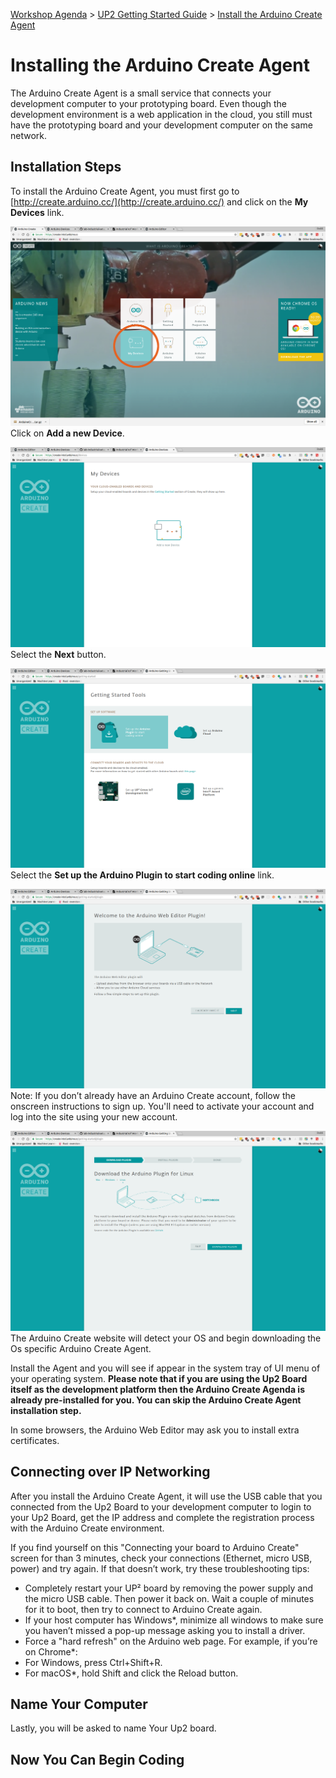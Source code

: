 [Workshop Agenda](README.md) > [UP2 Getting Started Guide](up2-getting-started.md) > [Install the Arduino Create Agent](up2-setup)

# Installing the Arduino Create Agent

The Arduino Create Agent is a small service that connects your development computer to your prototyping board. Even though the development environment is a web application in the cloud, you still must have the prototyping board and your development computer on the same network.

## Installation Steps
To install the Arduino Create Agent, you must first go to [http://create.arduino.cc/](http://create.arduino.cc/) and click on the **My Devices** link.

![](./images/arduino-create-agent/1c.png) Click on **Add a new Device**.

![](./images/arduino-create-agent/2.png) Select the **Next** button.

![](./images/arduino-create-agent/3.png) Select the **Set up the Arduino Plugin to start coding online** link.

![](./images/arduino-create-agent/4.png) Note:  If you don’t already have an Arduino Create account, follow the onscreen instructions to sign up. You'll need to activate your account and log into the site using your new account.

![](./images/arduino-create-agent/5.png) The Arduino Create website will detect your OS and begin downloading the Os specific Arduino Create Agent.

Install the Agent and you will see if appear in the system tray of UI menu of your operating system. **Please note that if you are using the Up2 Board itself as the development platform then the Arduino Create Agenda is already pre-installed for you. You can skip the Arduino Create Agent installation step.**

In some browsers, the Arduino Web Editor may ask you to install extra certificates. 

## Connecting over IP Networking
After you install the Arduino Create Agent, it will use the USB cable that you connected from the Up2 Board to your development computer to login to your Up2 Board, get the IP address and complete the registration process with the Arduino Create environment.

If you find yourself on this "Connecting your board to Arduino Create" screen for than 3 minutes, check your connections (Ethernet, micro USB, power) and try again.  If that doesn’t work, try these troubleshooting tips:

* Completely restart your UP² board by removing the power supply and the micro USB cable. Then power it back on. Wait a couple of minutes for it to boot, then try to connect to Arduino Create again.
* If your host computer has Windows*, minimize all windows to make sure you haven’t missed a pop-up message asking you to install a driver.
* Force a "hard refresh" on the Arduino web page. For example, if you’re on Chrome*:
* For Windows, press Ctrl+Shift+R.
* For macOS*, hold Shift and click the Reload button.

## Name Your Computer
Lastly, you will be asked to name Your Up2 board.

## Now You Can Begin Coding
